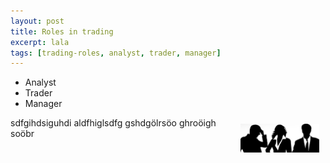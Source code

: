 ```yaml
---
layout: post
title: Roles in trading
excerpt: lala
tags: [trading-roles, analyst, trader, manager]
---
```


* Analyst
* Trader
* Manager

<img src="/img/analyst-trader-manager.png" alt="Analyst, Trader, Manager" style="width: 25%; height: 25%; float: right; margin: 10px; overflow: auto;" />



sdfgihdsiguhdi aldfhiglsdfg  gshdgölrsöo ghroöigh soöbr